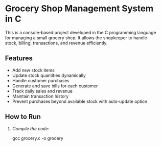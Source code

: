 # Grocery Shop Management System in C

This is a console-based project developed in the C programming language for managing a small grocery shop. It allows the shopkeeper to handle stock, billing, transactions, and revenue efficiently.

## Features

- Add new stock items
- Update stock quantities dynamically
- Handle customer purchases
- Generate and save bills for each customer
- Track daily sales and revenue
- Maintain transaction history
- Prevent purchases beyond available stock with auto-update option

## How to Run

1. *Compile the code:*

   gcc grocery.c -o grocery
